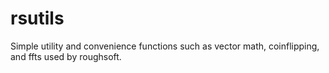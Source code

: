 rsutils
=======

Simple utility and convenience functions such as vector math, coinflipping, and ffts used by roughsoft.
